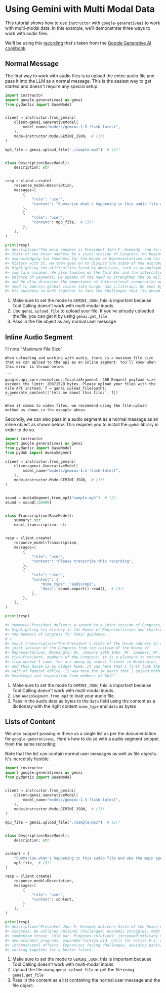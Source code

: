# Using Gemini with Multi Modal Data

This tutorial shows how to use `instructor` with `google-generativeai` to work with multi-modal data. In this example, we'll demonstrate three ways to work with audio files.

We'll be using this [recording](https://storage.googleapis.com/generativeai-downloads/data/State_of_the_Union_Address_30_January_1961.mp3) that's taken from the [Google Generative AI cookbook](https://github.com/google-gemini/cookbook/blob/main/quickstarts/Audio.ipynb).

## Normal Message

The first way to work with audio files is to upload the entire audio file and pass it into the LLM as a normal message. This is the easiest way to get started and doesn't require any special setup.

```python
import instructor
import google.generativeai as genai
from pydantic import BaseModel


client = instructor.from_gemini(
    client=genai.GenerativeModel(
        model_name="models/gemini-1.5-flash-latest",
    ),
    mode=instructor.Mode.GEMINI_JSON,  # (1)!
)

mp3_file = genai.upload_file("./sample.mp3")  # (2)!


class Description(BaseModel):
    description: str


resp = client.create(
    response_model=Description,
    messages=[
        {
            "role": "user",
            "content": "Summarize what's happening in this audio file and who the main speaker is",
        },
        {
            "role": "user",
            "content": mp3_file,  # (3)!
        },
    ],
)

print(resp)
#> description="The main speaker is President John F. Kennedy, and he's giving a
#> State of the Union address to a joint session of Congress. He begins by
#> acknowledging his fondness for the House of Representatives and his long
#> history with it. He then goes on to discuss the state of the economy,
#> highlighting the difficulties faced by Americans, such as unemployment and
#> low farm incomes. He also touches on the Cold War and the international
#> balance of payments. He speaks of the need to strengthen the US military,
#> and he also discusses the importance of international cooperation and the
#> need to address global issues like hunger and illiteracy. He ends by urging
#> his audience to work together to face the challenges that lie ahead."
```

1. Make sure to set the mode to `GEMINI_JSON`, this is important because Tool Calling doesn't work with multi-modal inputs.
2. Use `genai.upload_file` to upload your file. If you've already uploaded the file, you can get it by using `genai.get_file`
3. Pass in the file object as any normal user message

## Inline Audio Segment

!!! note "Maximum File Size"

    When uploading and working with audio, there is a maximum file size that we can upload to the api as an inline segment. You'll know when this error is thrown below.

    ```
    google.api_core.exceptions.InvalidArgument: 400 Request payload size exceeds the limit: 20971520 bytes. Please upload your files with the File API instead.`f = genai.upload_file(path); m.generate_content(['tell me about this file:', f])`
    ```

    When it comes to video files, we recommend using the file.upload method as shown in the example above.

Secondly, we can also pass in a audio segment as a normal message as an inline object as shown below. This requires you to install the `pydub` library in order to do so.

```python
import instructor
import google.generativeai as genai
from pydantic import BaseModel
from pydub import AudioSegment

client = instructor.from_gemini(
    client=genai.GenerativeModel(
        model_name="models/gemini-1.5-flash-latest",
    ),
    mode=instructor.Mode.GEMINI_JSON,  # (1)!
)


sound = AudioSegment.from_mp3("sample.mp3")  # (2)!
sound = sound[:60000]


class Transcription(BaseModel):
    summary: str
    exact_transcription: str


resp = client.create(
    response_model=Transcription,
    messages=[
        {
            "role": "user",
            "content": "Please transcribe this recording",
        },
        {
            "role": "user",
            "content": {
                "mime_type": "audio/mp3",
                "data": sound.export().read(),  # (3)!
            },
        },
    ],
)

print(resp)

#> summary='President delivers a speech to a joint session of Congress,
#> highlighting his history in the House of Representatives and thanking
#> the members of Congress for their guidance.',
# >
#> exact_transcription="The President's State of the Union address to a
#> joint session of the Congress from the rostrum of the House of
#> Representatives, Washington DC, January 30th 1961. Mr. Speaker, Mr.
#> Vice-President, members of the Congress, it is a pleasure to return
#> from whence I came. You are among my oldest friends in Washington,
#> and this house is my oldest home. It was here that I first took the
#> oath of federal office. It was here for 14 years that I gained both
#> knowledge and inspiration from members of both"
```

1. Make sure to set the mode to `GEMINI_JSON`, this is important because Tool Calling doesn't work with multi-modal inputs.
2. Use `AudioSegment.from_mp3` to load your audio file.
3. Pass in the audio data as bytes to the `data` field using the content as a dictionary with the right content `mime_type` and `data` as bytes

## Lists of Content

We also support passing in these as a single list as per the documentation for `google-generativeai`. Here's how to do so with a audio segment snippet from the same recording.

Note that the list can contain normal user messages as well as file objects. It's incredibly flexible.

```python
import instructor
import google.generativeai as genai
from pydantic import BaseModel


client = instructor.from_gemini(
    client=genai.GenerativeModel(
        model_name="models/gemini-1.5-flash-latest",
    ),
    mode=instructor.Mode.GEMINI_JSON,  # (1)!
)

mp3_file = genai.upload_file("./sample.mp3")  # (2)!


class Description(BaseModel):
    description: str


content = [
    "Summarize what's happening in this audio file and who the main speaker is",
    mp3_file,  # (3)!
]

resp = client.create(
    response_model=Description,
    messages=[
        {
            "role": "user",
            "content": content,
        }
    ],
)

print(resp)
#> description='President John F. Kennedy delivers State of the Union Address to \
#> Congress. He outlines national challenges: economic struggles, debt concerns, \
#> communism threat, Cold War. Proposes solutions: increased military spending, \
#> new economic programs, expanded foreign aid. Calls for active U.S. role in \
#> international affairs. Emphasizes facing challenges, avoiding panic, and \
#> working together for a better future.'
```

1. Make sure to set the mode to `GEMINI_JSON`, this is important because Tool Calling doesn't work with multi-modal inputs.
2. Upload the file using `genai.upload_file` or get the file using `genai.get_file`
3. Pass in the content as a list containing the normal user message and the file object.
